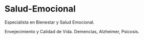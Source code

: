 # Salud-Emocional
Especialista en Bienestar y Salud Emocional.

Envejecimiento y Calidad de Vida. 
Demencias, Alzheimer, Psicosis.
